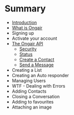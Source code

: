 # Summary

* [Introduction](README.md)
* [What is Ongair](chapter1.md)
* Signing up
* Activate your account
* [The Ongair API](API_overview.md)
   * [Security](API_security.md)
   * [Status](API_status.md)
   * [Create a Contact](API_create_a_contact.md)
   * [Send a Message](API_send_a_message.md)
* Creating a List
* Creating an Auto responder
* Managing Users
* WTF - Dealing with Errors
* Adding Contacts
* Closing a Conversation
* Adding to favourites
* Attaching an image

